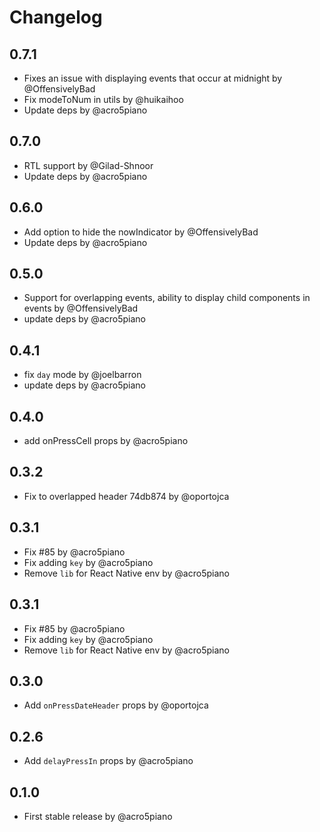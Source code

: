 # Changelog

## 0.7.1

- Fixes an issue with displaying events that occur at midnight by @OffensivelyBad
- Fix modeToNum in utils by @huikaihoo
- Update deps by @acro5piano

## 0.7.0

- RTL support by @Gilad-Shnoor
- Update deps by @acro5piano

## 0.6.0

- Add option to hide the nowIndicator by @OffensivelyBad
- Update deps by @acro5piano

## 0.5.0

- Support for overlapping events, ability to display child components in events by @OffensivelyBad
- update deps by @acro5piano

## 0.4.1

- fix `day` mode by @joelbarron
- update deps by @acro5piano

## 0.4.0

- add onPressCell props by @acro5piano

## 0.3.2

- Fix to overlapped header 74db874 by @oportojca

## 0.3.1

- Fix #85 by @acro5piano
- Fix adding `key` by @acro5piano
- Remove `lib` for React Native env by @acro5piano

## 0.3.1

- Fix #85 by @acro5piano
- Fix adding `key` by @acro5piano
- Remove `lib` for React Native env by @acro5piano

## 0.3.0

- Add `onPressDateHeader` props by @oportojca

## 0.2.6

- Add `delayPressIn` props by @acro5piano

## 0.1.0

- First stable release by @acro5piano
